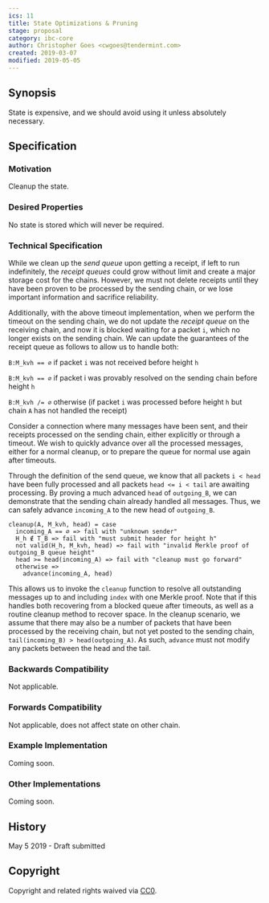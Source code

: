 ```yaml
---
ics: 11
title: State Optimizations & Pruning
stage: proposal
category: ibc-core
author: Christopher Goes <cwgoes@tendermint.com>
created: 2019-03-07
modified: 2019-05-05
---
```


## Synopsis

State is expensive, and we should avoid using it unless absolutely necessary.

## Specification

### Motivation

Cleanup the state.

### Desired Properties

No state is stored which will never be required.

### Technical Specification

While we clean up the _send queue_ upon getting a receipt, if left to run indefinitely, the _receipt queues_ could grow without limit and create a major storage cost for the chains. However, we must not delete receipts until they have been proven to be processed by the sending chain, or we lose important information and sacrifice reliability.

Additionally, with the above timeout implementation, when we perform the timeout on the sending chain, we do not update the _receipt queue_ on the receiving chain, and now it is blocked waiting for a packet `i`, which no longer exists on the sending chain. We can update the guarantees of the receipt queue as follows to allow us to handle both:

`B:M_kvh == ∅` if packet `i` was not received before height `h`

`B:M_kvh == ∅` if packet i was provably resolved on the sending chain before height `h`

`B:M_kvh /= ∅` otherwise (if packet `i` was processed before height `h` but chain `A` has not handled the receipt)

Consider a connection where many messages have been sent, and their receipts processed on the sending chain, either explicitly or through a timeout. We wish to quickly advance over all the processed messages, either for a normal cleanup, or to prepare the queue for normal use again after timeouts.

Through the definition of the send queue, we know that all packets `i < head` have been fully processed and all packets `head <= i < tail` are awaiting processing. By proving a much advanced `head` of `outgoing_B`, we can demonstrate that the sending chain already handled all messages. Thus, we can safely advance `incoming_A` to the new head of `outgoing_B`.

```
cleanup(A, M_kvh, head) = case
  incoming_A == ∅ => fail with "unknown sender"
  H_h ∉ T_B => fail with "must submit header for height h"
  not valid(H_h, M_kvh, head) => fail with "invalid Merkle proof of outgoing_B queue height"
  head >= head(incoming_A) => fail with "cleanup must go forward"
  otherwise =>
    advance(incoming_A, head)
```

This allows us to invoke the `cleanup` function to resolve all outstanding messages up to and including `index` with one Merkle proof. Note that if this handles both recovering from a blocked queue after timeouts, as well as a routine cleanup method to recover space. In the cleanup scenario, we assume that there may also be a number of packets that have been processed by the receiving chain, but not yet posted to the sending chain, `tail(incoming_B) > head(outgoing_A)`. As such, `advance` must not modify any packets between the head and the tail.

### Backwards Compatibility

Not applicable.

### Forwards Compatibility

Not applicable, does not affect state on other chain.

### Example Implementation

Coming soon.

### Other Implementations

Coming soon.

## History

May 5 2019 - Draft submitted

## Copyright

Copyright and related rights waived via [CC0](https://creativecommons.org/publicdomain/zero/1.0/).
